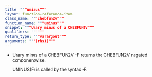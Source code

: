 ```yaml
---
title: """uminus"""
layout: function-reference-item
class_name: """chebfun2v"""
function_name: """uminus"""
snippet: """Unary minus of a CHEBFUN2V"""
qualifiers: """"""
return_type: """varargout"""
arguments: """(rhs1)"""
---
```


 - Unary minus of a CHEBFUN2V
    -F returns the CHEBFUN2V negated componentwise. 
 
    UMINUS(F) is called by the syntax -F. 
